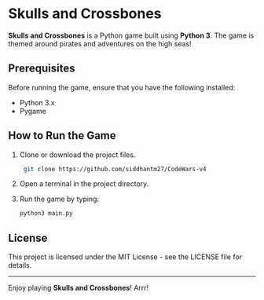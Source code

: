 # Skulls and Crossbones

**Skulls and Crossbones** is a Python game built using **Python 3**. The game is themed around pirates and adventures on the high seas!

## Prerequisites

Before running the game, ensure that you have the following installed:

- Python 3.x
- Pygame

## How to Run the Game

1. Clone or download the project files.
   ```bash
    git clone https://github.com/siddhantm27/CodeWars-v4
    ```
2. Open a terminal in the project directory.
3. Run the game by typing:

    ```bash
    python3 main.py
    ```


## License

This project is licensed under the MIT License - see the LICENSE file for details.

---

Enjoy playing **Skulls and Crossbones**! Arrr!
